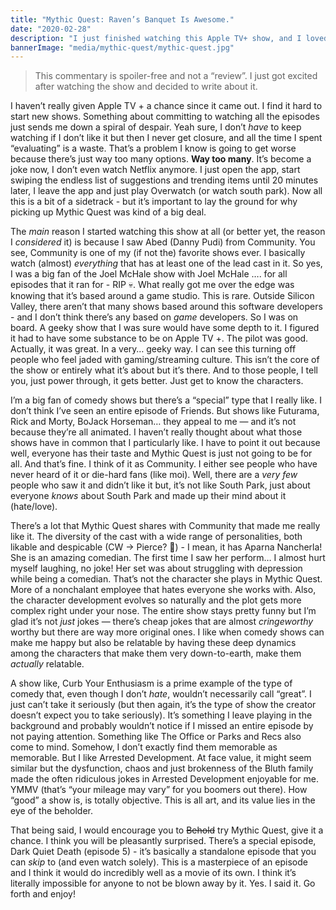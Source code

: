 ```yaml
---
title: "Mythic Quest: Raven’s Banquet Is Awesome."
date: "2020-02-28"
description: "I just finished watching this Apple TV+ show, and I loved it."
bannerImage: "media/mythic-quest/mythic-quest.jpg"
---
```


<media-box src="media/mythic-quest/mythic-quest.jpg" name="Mythic Quest Poster Image"></media-box>

> This commentary is spoiler-free and not a “review”. I just got excited after watching the show and decided to write about it.

I haven’t really given Apple TV + a chance since it came out. I find it hard to start new shows. Something about committing to watching all the episodes just sends me down a spiral of despair. Yeah sure, I don’t *have* to keep watching if I don’t like it but then I never get closure, and all the time I spent “evaluating” is a waste. That’s a problem I know is going to get worse because there’s just way too many options. ****Way too many****.  It’s become a joke now, I don’t even watch Netflix anymore.  I just open the app, start swiping the endless list of suggestions and trending items until 20 minutes later, I leave the app and just play Overwatch (or watch south park). Now all this is a bit of a sidetrack - but it’s important to lay the ground for why picking up Mythic Quest was kind of a big deal.

The *main* reason I started watching this show at all (or better yet, the reason I *considered* it) is because I saw Abed (Danny Pudi) from Community. You see, Community is one of my (if not the) favorite shows ever. I basically watch (almost) *everything* that has at least one of the lead cast in it. So yes, I was a big fan of the Joel McHale show with Joel McHale …. for all episodes that it ran for - RIP 💀.  What really got me over the edge was knowing that it’s based around a game studio. This is rare. Outside Silicon Valley, there aren’t that many shows based around this software developers - and I don’t think there’s any based on *game* developers. So I was on board. A geeky show that I was sure would have some depth to it. I figured it had to have some substance to be on Apple TV +. The pilot was good. Actually, it was great. In a very… geeky way. I can see this turning off people who feel jaded with gaming/streaming culture. This isn’t the core of the show or entirely what it’s about but it’s there. And to those people, I tell you, just power through, it gets better. Just get to know the characters.

<media-box src="media/mythic-quest/community.jpg" name="Community!"></media-box>

I’m a big fan of comedy shows but there’s a “special” type that I really like. I don’t think I’ve seen an entire episode of Friends. But shows like Futurama, Rick and Morty, BoJack Horseman… they appeal to me — and it’s not because they’re all animated. I haven’t really thought about what those shows have in common that I particularly like. I have to point it out because well, everyone has their taste and Mythic Quest is just not going to be for all. And that’s fine. I think of it as Community. I either see people who have never heard of it or die-hard fans (like moi). Well, there are a *very few* people who saw it and didn’t like it but, it’s not like South Park, just about everyone *knows* about South Park and made up their mind about it (hate/love). 

There’s a lot that Mythic Quest shares with Community that made me really like it. The diversity of the cast with a wide range of personalities, both likable and despicable (CW -> Pierce? 🤔) - I mean, it has Aparna Nancherla!  She is an amazing comedian. The first time I saw her perform… I almost hurt myself laughing, no joke! Her set was about struggling with depression while being a comedian. That’s not the character she plays in Mythic Quest. More of a nonchalant employee that hates everyone she works with. 
Also, the character development evolves so naturally and the plot gets more complex right under your nose. The entire show stays pretty funny but I’m glad it’s not *just* jokes — there’s cheap jokes that are almost *cringeworthy* worthy but there are way more original ones. I like when comedy shows can make me happy but also be relatable by having these deep dynamics among the characters that make them very down-to-earth, make them *actually* relatable.

A show like, Curb Your Enthusiasm is a prime example of the type of comedy that, even though I don’t *hate*, wouldn’t necessarily call “great”. I just can’t take it seriously (but then again, it’s the type of show the creator doesn’t expect you to take seriously). It’s something I leave playing in the background and probably wouldn’t notice if I missed an entire episode by not paying attention. Something like The Office or Parks and Recs also come to mind. Somehow, I don’t exactly find them memorable as memorable. But I like Arrested Development. At face value, it might seem similar but the dysfunction, chaos and just brokenness of the Bluth family made the often ridiculous jokes in Arrested Development enjoyable for me.  YMMV (that’s “your mileage may vary” for you boomers out there). How “good” a show is, is totally objective. This is all art, and its value lies in the eye of the beholder. 

That being said, I would encourage you to ~~Behold~~ try Mythic Quest, give it a chance. I think you will be pleasantly surprised. There’s a special episode, Dark Quiet Death (episode 5) - it’s basically a standalone episode that you can *skip* to (and even watch solely). This is a masterpiece of an episode and I think it would do incredibly well as a movie of its own. I think it’s literally impossible for anyone to not be blown away by it. Yes. I said it. Go forth and enjoy! 
